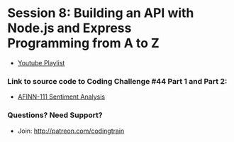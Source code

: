 # Session 8: Building an API with Node.js and Express<br />Programming from A to Z
* [Youtube Playlist](https://www.youtube.com/watch?v=P-Upi9TMrBk&index=1&list=PLRqwX-V7Uu6Yyn-fBtGHfN0_xCtBwUkBp)


### Link to source code to Coding Challenge #44 Part 1 and Part 2: 
* [AFINN-111 Sentiment Analysis](https://github.com/CodingTrain/website/tree/main/CodingChallenges/CC_044_afinn111SentimentAnalysis/P5)

### Questions? Need Support?
* Join: http://patreon.com/codingtrain
